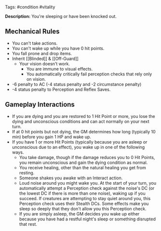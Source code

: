 Tags: #condition #vitality 

 **Description:** You're sleeping or have been knocked out. 
## Mechanical Rules

- You can't take actions.
- You can't wake up while you have 0 hit points.
- You fall prone and drop items.
-  Inherit [[Blinded]] & [[Off-Guard]]
	- Your vision doesn't work. 
		- You are immune to visual effects.  
		- You automatically critically fail perception checks that rely only on vision.
- -6 penalty to AC (-4 status penalty and -2 circumstance penalty)
- -4 status penalty to Perception and Reflex Saves.

## Gameplay Interactions

- If you are dying and you are restored to 1 Hit Point or more, you lose the dying and unconscious conditions and can act normally on your next turn. 
- If at 0 hit points but not dying, the GM determines how long (typically 10 min) before you gain 1 HP and wake up.  
- If you have 1  or more Hit Points (typically because you are asleep or unconscious due to an effect), you wake up in one of the following ways.
	- You take damage, though if the damage reduces you to 0 Hit Points, you remain unconscious and gain the dying condition as normal.
	- You receive healing, other than the natural healing you get from resting.
	- Someone shakes you awake with an Interact action.
	- Loud noise around you might wake you. At the start of your turn, you automatically attempt a Perception check against the noise's DC (or the lowest DC if there is more than one noise), waking up if you succeed. If creatures are attempting to stay quiet around you, this Perception check uses their Stealth DCs. Some effects make you sleep so deeply that they don't allow you this Perception check.
	- If you are simply asleep, the GM decides you wake up either because you have had a restful night's sleep or something disrupted that rest.